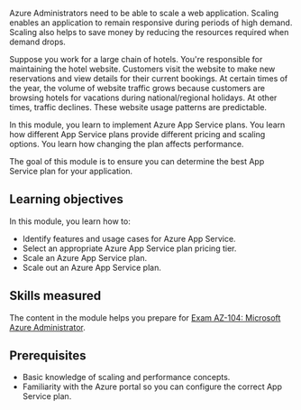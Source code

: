 Azure Administrators need to be able to scale a web application. Scaling enables an application to remain responsive during periods of high demand. Scaling also helps to save money by reducing the resources required when demand drops.

Suppose you work for a large chain of hotels. You're responsible for maintaining the hotel website. Customers visit the website to make new reservations and view details for their current bookings. At certain times of the year, the volume of website traffic grows because customers are browsing hotels for vacations during national/regional holidays. At other times, traffic declines. These website usage patterns are predictable.

In this module, you learn to implement Azure App Service plans. You learn how different App Service plans provide different pricing and scaling options. You learn how changing the plan affects performance.

The goal of this module is to ensure you can determine the best App Service plan for your application. 

## Learning objectives

In this module, you learn how to:

- Identify features and usage cases for Azure App Service.
- Select an appropriate Azure App Service plan pricing tier.
- Scale an Azure App Service plan.
- Scale out an Azure App Service plan.

## Skills measured

The content in the module helps you prepare for [Exam AZ-104: Microsoft Azure Administrator](/credentials/certifications/resources/study-guides/az-104). 

## Prerequisites

- Basic knowledge of scaling and performance concepts. 
- Familiarity with the Azure portal so you can configure the correct App Service plan. 
